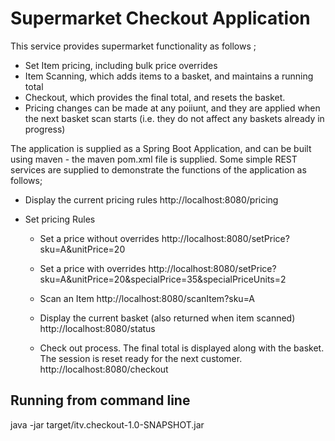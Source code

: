 Supermarket Checkout Application
=================================
This service provides supermarket functionality as follows ;

- Set Item pricing, including bulk price overrides
- Item Scanning, which adds items to a basket, and maintains a running total
- Checkout, which provides the final total, and resets the basket.
- Pricing changes can be made at any poiiunt, and they are applied when the next basket scan starts (i.e. they do not affect any baskets already in progress)

The application is supplied as a Spring Boot Application, and can be built using maven - the maven pom.xml file is supplied. 
Some simple REST services are supplied to demonstrate the functions of the application as follows;

- Display the current pricing rules
http://localhost:8080/pricing

- Set pricing Rules
  - Set a price without overrides
http://localhost:8080/setPrice?sku=A&unitPrice=20

  - Set a price with overrides
http://localhost:8080/setPrice?sku=A&unitPrice=20&specialPrice=35&specialPriceUnits=2

  -  Scan an Item
http://localhost:8080/scanItem?sku=A

  - Display the current basket (also returned when item scanned)
http://localhost:8080/status

  - Check out process. The final total is displayed along with the basket. The session is reset ready for the next customer.
http://localhost:8080/checkout

 
Running from command line
-------------------------
java -jar target/itv.checkout-1.0-SNAPSHOT.jar


